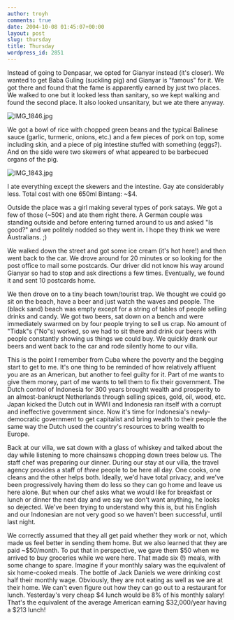 ```yaml
---
author: troyh
comments: true
date: 2004-10-08 01:45:07+00:00
layout: post
slug: thursday
title: Thursday
wordpress_id: 2851
---
```


Instead of going to Denpasar, we opted for Gianyar instead (it's closer). We wanted to get Baba Guling (suckling pig) and Gianyar is "famous" for it. We got there and found that the fame is apparently earned by just two places. We walked to one but it looked less than sanitary, so we kept walking and found the second place. It also looked unsanitary, but we ate there anyway.

![IMG_1846.jpg](http://troyandgay.com/pix//IMG_1846.jpg)

We got a bowl of rice with chopped green beans and the typical Balinese sauce (garlic, turmeric, onions, etc.) and a few pieces of pork on top, some including skin, and a piece of pig intestine stuffed with something (eggs?). And on the side were two skewers of what appeared to be barbecued organs of the pig.

![IMG_1843.jpg](http://troyandgay.com/pix//IMG_1843.jpg)

I ate everything except the skewers and the intestine. Gay ate considerably less. Total cost with one 650ml Bintang: ~$4.

Outside the place was a girl making several types of pork satays. We got a few of those (~50¢) and ate them right there. A German couple was standing outside and before entering turned around to us and asked "Is good?" and we politely nodded so they went in. I hope they think we were Australians. ;)

We walked down the street and got some ice cream (it's hot here!) and then went back to the car. We drove around for 20 minutes or so looking for the post office to mail some postcards. Our driver did not know his way around Gianyar so had to stop and ask directions a few times. Eventually, we found it and sent 10 postcards home.

We then drove on to a tiny beach town/tourist trap. We thought we could go sit on the beach, have a beer and just watch the waves and people. The (black sand) beach was empty except for a string of tables of people selling drinks and candy. We got two beers, sat down on a bench and were immediately swarmed on by four people trying to sell us crap. No amount of "Tidak"s ("No"s) worked, so we had to sit there and drink our beers with people constantly showing us things we could buy. We quickly drank our beers and went back to the car and rode silently home to our villa.

This is the point I remember from Cuba where the poverty and the begging start to get to me. It's one thing to be reminded of how relatively affluent you are as an American, but another to feel guilty for it. Part of me wants to give them money, part of me wants to tell them to fix their government. The Dutch control of Indonesia for 300 years brought wealth and prosperity to an almost-bankrupt Netherlands through selling spices, gold, oil, wood, etc. Japan kicked the Dutch out in WWII and Indonesia ran itself with a corrupt and ineffective government since. Now it's time for Indonesia's newly-democratic government to get capitalist and bring wealth to their people the same way the Dutch used the country's resources to bring wealth to Europe.

Back at our villa, we sat down with a glass of whiskey and talked about the day while listening to more chainsaws chopping down trees below us. The staff chef was preparing our dinner. During our stay at our villa, the travel agency provides a staff of _three_ people to be here all day. One cooks, one cleans and the other helps both. Ideally, we'd have total privacy, and we've been progressively having them do less so they can  go home and leave us here alone. But when our chef asks what we would like for breakfast or lunch or dinner the next day and we say we don't want anything, he looks so dejected. We've been trying to understand why this is, but his English and our Indonesian are not very good so we haven't been successful, until last night.

We correctly assumed that they all get paid whether they work or not, which made us feel better in sending them home. But we also learned that they are paid ~$50/month. To put that in perspective, we gave them $50 when we arrived to buy groceries while we were here. That made six (!) meals, with some change to spare. Imagine if your monthly salary was the equivalent of six home-cooked meals. The bottle of Jack Daniels we were drinking cost half their monthly wage. Obviously, they are not eating as well as we are at their home. We can't even figure out how they can go out to a restaurant for lunch. Yesterday's very cheap $4 lunch would be 8% of his monthly salary! That's the equivalent of the average American earning $32,000/year having a $213 lunch!
